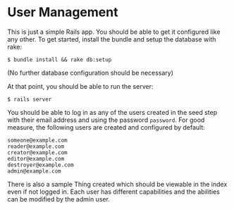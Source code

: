 # User Management

This is just a simple Rails app. You should be able to get it configured like any other. To get started, install the bundle and setup the database with rake:

```
$ bundle install && rake db:setup
```

(No further database configuration should be necessary)

At that point, you should be able to run the server:

```
$ rails server
```

You should be able to log in as any of the users created in the seed step with their email address and using the password `password`. For good measure, the following users are created and configured by default:

```
someone@example.com
reader@example.com
creator@example.com
editor@example.com
destroyer@example.com
admin@example.com
```

There is also a sample Thing created which should be viewable in the index even if not logged in. Each user has different capabilities and the abilities can be modified by the admin user.
